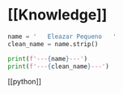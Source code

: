 # [[Knowledge]]

```python
name = '   Eleazar Pequeno   '
clean_name = name.strip()

print(f'---{name}---')
print(f'---{clean_name}---')
```

[[python]]
